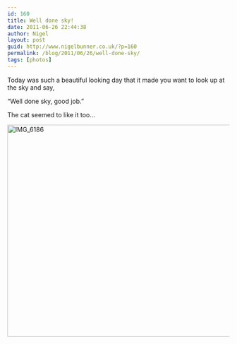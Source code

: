 ```yaml
---
id: 160
title: Well done sky!
date: 2011-06-26 22:44:38
author: Nigel
layout: post
guid: http://www.nigelbunner.co.uk/?p=160
permalink: /blog/2011/06/26/well-done-sky/
tags: [photos]
---
```

Today was such a beautiful looking day that it made you want to look up at the sky and say,

&#8220;Well done sky, good job.&#8221;

The cat seemed to like it too&#8230;
  
[<img src="https://farm7.static.flickr.com/6045/5874616892_ca83c173c2_z.jpg" alt="IMG_6186" width="640" height="480" />](https://www.flickr.com/photos/icklephotos/5874616892/ "IMG_6186 by icle fotos, on Flickr")